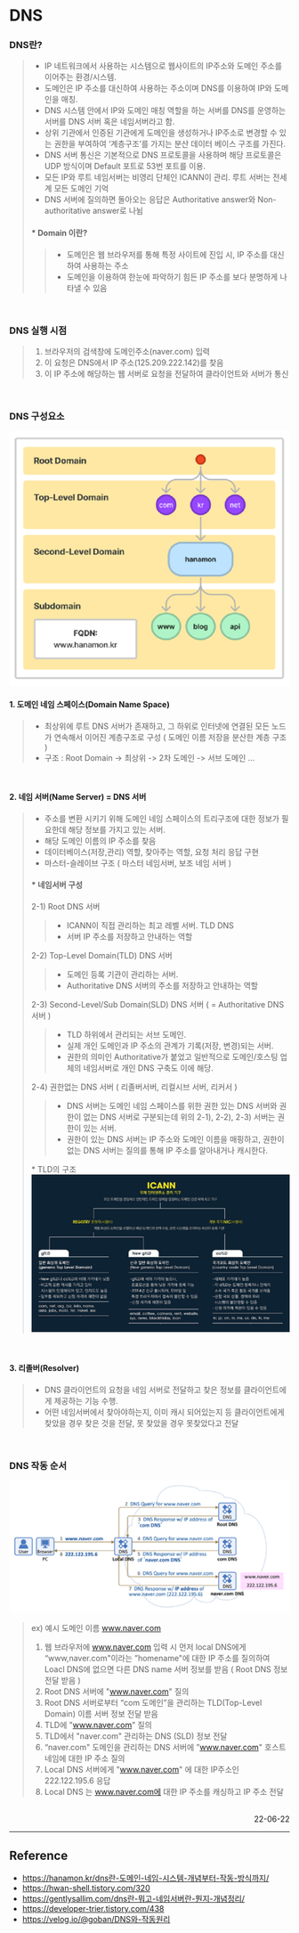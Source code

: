 # DNS

### DNS란?
>- IP 네트워크에서 사용하는 시스템으로 웹사이트의 IP주소와 도메인 주소를 이어주는 환경/시스템. 
>- 도메인은 IP 주소를 대신하여 사용하는 주소이며 DNS를 이용하여 IP와 도메인을 매칭.
>- DNS 시스템 안에서 IP와 도메인 매칭 역할을 하는 서버를 DNS를 운영하는 서버를 DNS 서버 혹은 네임서버라고 함.
>- 상위 기관에서 인증된 기관에게 도메인을 생성하거나 IP주소로 변경할 수 있는 권한을 부여하여 ‘계층구조’를 가지는 분산 데이터 베이스 구조를 가진다.
>- DNS 서버 통신은 기본적으로 DNS 프로토콜을 사용하며 해당 프로토콜은 UDP 방식이며 Default 포트로 53번 포트를 이용.
>- 모든 IP와 루트 네임서버는 비영리 단체인 ICANN이 관리. 루트 서버는 전세계 모든 도메인 기억
>- DNS 서버에 질의하면 돌아오는 응답은 Authoritative answer와 Non-authoritative answer로 나뉨
>
>#### \* Domain 이란?
>>- 도메인은 웹 브라우저를 통해 특정 사이트에 진입 시, IP 주소를 대신하여 사용하는 주소
>>- 도메인을 이용하여 한눈에 파악하기 힘든 IP 주소를 보다 분명하게 나타낼 수 있음

<br>

### DNS 실행 시점
>1. 브라우저의 검색창에 도메인주소(naver.com) 입력
>2. 이 요청은 DNS에서 IP 주소(125.209.222.142)를 찾음
>3. 이 IP 주소에 해당하는 웹 서버로 요청을 전달하여 클라이언트와 서버가 통신

<br>

### DNS 구성요소
![DNS_space](./img/DomainNameSpace.png)
#### 1. 도메인 네임 스페이스(Domain Name Space)
>- 최상위에 루트 DNS 서버가 존재하고, 그 하위로 인터넷에 연결된 모든 노드가 연속해서 이어진 계층구조로 구성 ( 도메인 이름 저장을 분산한 계층 구조 )
>- 구조 : Root Domain -> 최상위 -> 2차 도메인 -> 서브 도메인 ...

<br>

#### 2. 네임 서버(Name Server) = DNS 서버
>- 주소를 변환 시키기 위해 도메인 네임 스페이스의 트리구조에 대한 정보가 필요한데 해당 정보를 가지고 있는 서버. 
>- 해당 도메인 이름의 IP 주소를 찾음
>- 데이터베이스(저장,관리) 역할, 찾아주는 역할, 요청 처리 응답 구현
>- 마스터-슬레이브 구조 ( 마스터 네임서버, 보조 네임 서버 )
>
>#### \* 네임서버 구성
>2-1) Root DNS 서버 
>>- ICANN이 직접 관리하는 최고 레벨 서버. TLD DNS 
>>- 서버 IP 주소를 저장하고 안내하는 역할
>>
>2-2) Top-Level Domain(TLD) DNS 서버 
>>- 도메인 등록 기관이 관리하는 서버. 
>>- Authoritative DNS 서버의 주소를 저장하고 안내하는 역할
>>
>2-3) Second-Level/Sub Domain(SLD) DNS 서버 ( = Authoritative DNS 서버 )
>>- TLD 하위에서 관리되는 서브 도메인.
>>- 실제 개인 도메인과 IP 주소의 관계가 기록(저장, 변경)되는 서버.
>>- 권한의 의미인 Authoritative가 붙었고 일반적으로 도메인/호스팅 업체의 네임서버로 개인 DNS 구축도 이에 해당.
>>
>2-4) 권한없는 DNS 서버 ( 리졸버서버, 리컬시브 서버, 리커서 )
>>- DNS 서버는 도메인 네임 스페이스를 위한 권한 있는 DNS 서버와 권한이 없는 DNS 서버로 구분되는데 위의 2-1), 2-2), 2-3) 서버는 권한이 있는 서버.
>>- 권한이 있는 DNS 서버는 IP 주소와 도메인 이름을 매핑하고, 권한이 없는 DNS 서버는 질의를 통해 IP 주소를 알아내거나 캐시한다.
>
> \* TLD의 구조
> ![TLD](./img/TLD_Structure.png)

<br>

#### 3. 리졸버(Resolver)
>- DNS 클라이언트의 요청을 네임 서버로 전달하고 찾은 정보를 클라이언트에게 제공하는 기능 수행. 
>- 어떤 네임서버에서 찾아야하는지, 이미 캐시 되어있는지 등 클라이언트에게 찾았을 경우 찾은 것을 전달, 못 찾았을 경우 못찾았다고 전달

<br>

### DNS 작동 순서
![DNS_flow](./img/DNS_flow.png)
> ex) 예시 도메인 이름 www.naver.com
> 1. 웹 브라우저에 www.naver.com 입력 시 먼저 local DNS에게 “www,naver.com"이라는 ”homename"에 대한 IP 주소를 질의하여 Loacl DNS에 없으면 다른 DNS name 서버 정보를 받음 ( Root DNS 정보 전달 받음 )
> 2. Root DNS 서버에 "www.naver.com" 질의
> 3. Root DNS 서버로부터 “com 도메인”을 관리하는 TLD(Top-Level Domain) 이름 서버 정보 전달 받음
> 4. TLD에 "www.naver.com" 질의
> 5. TLD에서 "naver.com" 관리하는 DNS (SLD) 정보 전달
> 6. “naver.com" 도메인을 관리하는 DNS 서버에 ”www.naver.com" 호스트네임에 대한 IP 주소 질의
> 7. Local DNS 서버에게 "www.naver.com" 에 대한 IP주소인 222.122.195.6 응답
> 8. Local DNS 는 www.naver.com에 대한 IP 주소를 캐싱하고 IP 주소 전달

<br>

<div style="text-align: right">22-06-22</div>

-------

## Reference
- https://hanamon.kr/dns란-도메인-네임-시스템-개념부터-작동-방식까지/ 
- https://hwan-shell.tistory.com/320
- https://gentlysallim.com/dns란-뭐고-네임서버란-뭔지-개념정리/ 
- https://developer-trier.tistory.com/438 
- https://velog.io/@goban/DNS와-작동원리
